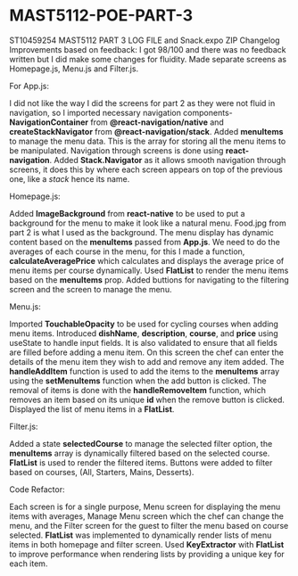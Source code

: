 # MAST5112-POE-PART-3
ST10459254 MAST5112 PART 3 LOG FILE and Snack.expo ZIP
Changelog
Improvements based on feedback:
I got 98/100 and there was no feedback written but I did make some changes for fluidity. Made separate screens as Homepage.js, Menu.js and Filter.js.

For App.js:

I did not like the way I did the screens for part 2 as they were not fluid in navigation, so I imported necessary navigation components- **NavigationContainer** from **@react-navigation/native** and **createStackNavigator** from **@react-navigation/stack**.
Added **menuItems** to manage the menu data. This is the array for storing all the menu items to be manipulated.
Navigation through screens is done using **react-navigation**.
Added **Stack.Navigator** as it allows smooth navigation through screens, it does this by where each screen appears on top of the previous one, like a *stack* hence its name.

Homepage.js:

Added **ImageBackground** from **react-native** to be used to put a background for the menu to make it look like a natural menu. Food.jpg from part 2 is what I used as the background.
The menu display has dynamic content based on the **menuItems** passed from **App.js**.
We need to do the averages of each course in the menu, for this I made a function, **calculateAveragePrice** which calculates and displays the average price of menu items per course dynamically.
Used **FlatList** to render the menu items based on the **menuItems** prop.
Added buttions for navigating to the filtering screen and the screen to manage the menu.

Menu.js:

Imported **TouchableOpacity** to be used for cycling courses when adding menu items.
Introduced **dishName**, **description**, **course**, and **price** using useState to handle input fields. It is also validated to ensure that all fields are filled before adding a menu item.
On this screen the chef can enter the details of the menu item they wish to add and remove any item added. The **handleAddItem** function is used to add the items to the **menuItems** array using the **setMenuItems** function when the add button is clicked. The removal of items is done with the **handleRemoveItem** function, which removes an item based on its unique **id** when the remove button is clicked. Displayed the list of menu items in a **FlatList**.

Filter.js:

Added a state **selectedCourse** to manage the selected filter option, the **menuItems** array is dynamically filtered based on the selected course. **FlatList** is used to render the filtered items. Buttons were added to filter based on courses, (All, Starters, Mains, Desserts).

Code Refactor:

Each screen is for a single purpose, Menu screen for displaying the menu items with averages, Manage Menu screen which the chef can change the menu, and the Filter screen for the guest to filter the menu based on course selected.
**FlatList** was implemented to dynamically render lists of menu items in both homepage and filter screen.
Used **KeyExtractor** with **FlatList** to improve performance when rendering lists by providing a unique key for each item. 
